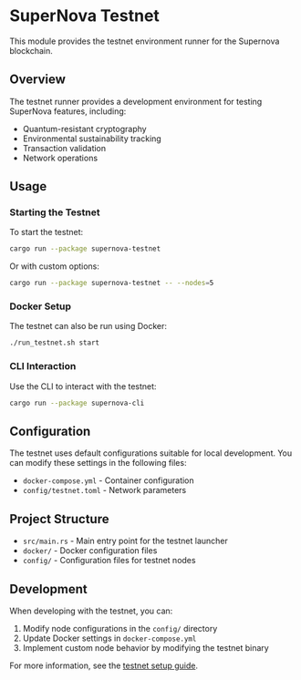 # SuperNova Testnet

This module provides the testnet environment runner for the Supernova blockchain.

## Overview

The testnet runner provides a development environment for testing SuperNova features, including:

- Quantum-resistant cryptography
- Environmental sustainability tracking
- Transaction validation
- Network operations

## Usage

### Starting the Testnet

To start the testnet:

```bash
cargo run --package supernova-testnet
```

Or with custom options:

```bash
cargo run --package supernova-testnet -- --nodes=5
```

### Docker Setup

The testnet can also be run using Docker:

```bash
./run_testnet.sh start
```

### CLI Interaction

Use the CLI to interact with the testnet:

```bash
cargo run --package supernova-cli
```

## Configuration

The testnet uses default configurations suitable for local development. You can modify these settings in the following files:

- `docker-compose.yml` - Container configuration
- `config/testnet.toml` - Network parameters

## Project Structure

- `src/main.rs` - Main entry point for the testnet launcher
- `docker/` - Docker configuration files
- `config/` - Configuration files for testnet nodes

## Development

When developing with the testnet, you can:

1. Modify node configurations in the `config/` directory
2. Update Docker settings in `docker-compose.yml`
3. Implement custom node behavior by modifying the testnet binary

For more information, see the [testnet setup guide](../TESTNET_SETUP.md). 